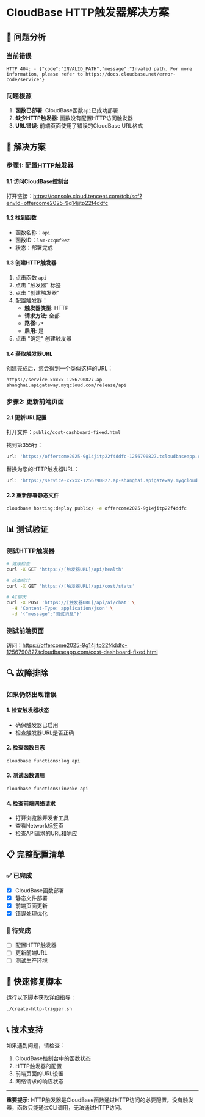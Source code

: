 # CloudBase HTTP触发器解决方案

## 🎯 问题分析

### 当前错误
```
HTTP 404: - {"code":"INVALID_PATH","message":"Invalid path. For more information, please refer to https://docs.cloudbase.net/error-code/service"}
```

### 问题根源
1. **函数已部署**: CloudBase函数`api`已成功部署
2. **缺少HTTP触发器**: 函数没有配置HTTP访问触发器
3. **URL错误**: 前端页面使用了错误的CloudBase URL格式

## 🔧 解决方案

### 步骤1: 配置HTTP触发器

#### 1.1 访问CloudBase控制台
打开链接：https://console.cloud.tencent.com/tcb/scf?envId=offercome2025-9g14jitp22f4ddfc

#### 1.2 找到函数
- 函数名称：`api`
- 函数ID：`lam-ccq8f9ez`
- 状态：部署完成

#### 1.3 创建HTTP触发器
1. 点击函数 `api`
2. 点击 "触发器" 标签
3. 点击 "创建触发器"
4. 配置触发器：
   - **触发器类型**: HTTP
   - **请求方法**: 全部
   - **路径**: `/*`
   - **启用**: 是
5. 点击 "确定" 创建触发器

#### 1.4 获取触发器URL
创建完成后，您会得到一个类似这样的URL：
```
https://service-xxxxx-1256790827.ap-shanghai.apigateway.myqcloud.com/release/api
```

### 步骤2: 更新前端页面

#### 2.1 更新URL配置
打开文件：`public/cost-dashboard-fixed.html`

找到第355行：
```javascript
url: 'https://offercome2025-9g14jitp22f4ddfc-1256790827.tcloudbaseapp.com'
```

替换为您的HTTP触发器URL：
```javascript
url: 'https://service-xxxxx-1256790827.ap-shanghai.apigateway.myqcloud.com/release'
```

#### 2.2 重新部署静态文件
```bash
cloudbase hosting:deploy public/ -e offercome2025-9g14jitp22f4ddfc
```

## 📊 测试验证

### 测试HTTP触发器
```bash
# 健康检查
curl -X GET 'https://[触发器URL]/api/health'

# 成本统计
curl -X GET 'https://[触发器URL]/api/cost/stats'

# AI聊天
curl -X POST 'https://[触发器URL]/api/ai/chat' \
  -H 'Content-Type: application/json' \
  -d '{"message":"测试消息"}'
```

### 测试前端页面
访问：https://offercome2025-9g14jitp22f4ddfc-1256790827.tcloudbaseapp.com/cost-dashboard-fixed.html

## 🔍 故障排除

### 如果仍然出现错误

#### 1. 检查触发器状态
- 确保触发器已启用
- 检查触发器URL是否正确

#### 2. 检查函数日志
```bash
cloudbase functions:log api
```

#### 3. 测试函数调用
```bash
cloudbase functions:invoke api
```

#### 4. 检查前端网络请求
- 打开浏览器开发者工具
- 查看Network标签页
- 检查API请求的URL和响应

## 📋 完整配置清单

### ✅ 已完成
- [x] CloudBase函数部署
- [x] 静态文件部署
- [x] 前端页面更新
- [x] 错误处理优化

### 🔄 待完成
- [ ] 配置HTTP触发器
- [ ] 更新前端URL
- [ ] 测试生产环境

## 🚀 快速修复脚本

运行以下脚本获取详细指导：
```bash
./create-http-trigger.sh
```

## 📞 技术支持

如果遇到问题，请检查：
1. CloudBase控制台中的函数状态
2. HTTP触发器的配置
3. 前端页面的URL设置
4. 网络请求的响应状态

---

**重要提示**: HTTP触发器是CloudBase函数通过HTTP访问的必要配置。没有触发器，函数只能通过CLI调用，无法通过HTTP访问。 